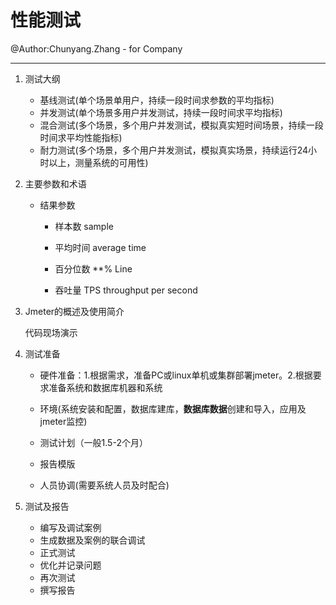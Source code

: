 # 性能测试
@Author:Chunyang.Zhang  - for Company 

---



1. 测试大纲

   * 基线测试(单个场景单用户，持续一段时间求参数的平均指标)
   * 并发测试(单个场景多用户并发测试，持续一段时间求平均指标)
   * 混合测试(多个场景，多个用户并发测试，模拟真实短时间场景，持续一段时间求平均性能指标)
   * 耐力测试(多个场景，多个用户并发测试，模拟真实场景，持续运行24小时以上，测量系统的可用性)
   
2. 主要参数和术语
   * 结果参数
     * 样本数 sample
     
     * 平均时间 average time
     
     * 百分位数 **% Line
     
     * 吞吐量 TPS throughput per second
   
3. Jmeter的概述及使用简介

   代码现场演示

4. 测试准备

   * 硬件准备：1.根据需求，准备PC或linux单机或集群部署jmeter。2.根据要求准备系统和数据库机器和系统

   * 环境(系统安装和配置，数据库建库，**数据库数据**创建和导入，应用及jmeter监控)
   * 测试计划（一般1.5-2个月）
   * 报告模版
   * 人员协调(需要系统人员及时配合)

5. 测试及报告

   * 编写及调试案例
   * 生成数据及案例的联合调试
   * 正式测试
   * 优化并记录问题
   * 再次测试
   * 撰写报告

